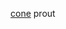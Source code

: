 [cone](https://static.vecteezy.com/system/resources/thumbnails/035/242/993/small_2x/ai-generated-orange-realistic-road-traffic-plastic-cone-with-white-stripes-isolated-on-transparent-background-free-png.png)
prout

